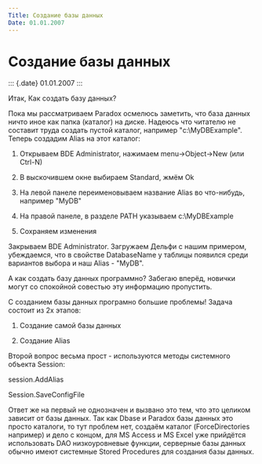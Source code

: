 ```yaml
---
Title: Создание базы данных
Date: 01.01.2007
---
```



Создание базы данных
====================

::: {.date}
01.01.2007
:::

Итак, Как создать базу данных?

Пока мы рассматриваем Paradox осмелюсь заметить, что база данных ничто
иное как папка (каталог) на диске. Надеюсь что читателю не составит
труда создать пустой каталог, например "c:\\MyDBExample". Теперь
создадим Alias на этот каталог:

1) Открываем BDE Administrator, нажимаем menu-\>Object-\>New (или
Ctrl-N)

2) В выскочившем окне выбираем Standard, жмём Ok

3) На левой панеле переименовываем название Alias во что-нибудь,
например "MyDB"

4) На правой панеле, в разделе PATH указываем c:\\MyDBExample

5) Сохраняем изменения

Закрываем BDE Administrator. Загружаем Дельфи с нашим примером,
убеждаемся, что в свойстве DatabaseName у таблицы появился среди
вариантов выбора и наш Alias - "MyDB".

А как создать базу данных программно? Забегаю вперёд, новички могут со
спокойной совестью эту информацию пропустить.

С созданием базы данных програмно большие проблемы! Задача состоит из 2х
этапов:

1) Создание самой базы данных

2) Создание Alias

Второй вопрос весьма прост - используются методы системного объекта
Session:

session.AddAlias

Session.SaveConfigFile

Ответ же на первый не однозначен и вызвано это тем, что это целиком
зависит от базы данных. Так как Dbase и Paradox базы данных это просто
каталоги, то тут проблем нет, создаём каталог (ForceDirectories
например) и дело с концом, для MS Access и MS Excel уже прийдётся
использовать DAO низкоуровневые функции, серверные базы данных обычно
имеют системные Stored Procedures для создания базы данных.
